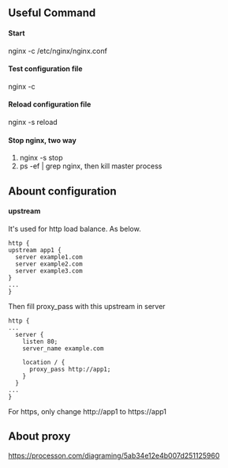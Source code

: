 ## Useful Command
#### Start
nginx -c /etc/nginx/nginx.conf

#### Test configuration file
nginx -c

#### Reload configuration file
nginx -s reload

#### Stop nginx, two way
1. nginx -s stop
2. ps -ef | grep nginx, then kill master process

## Abount configuration
#### upstream
It's used for http load balance. As below.
```
http {
upstream app1 {
  server example1.com
  server example2.com
  server example3.com
}
...
}
```
Then fill proxy_pass with this upstream in server
```
http {
...
  server {
    listen 80;
    server_name example.com
    
    location / {
      proxy_pass http://app1;
    }
  }
...
}
```
For https, only change http://app1 to https://app1

## About proxy
https://processon.com/diagraming/5ab34e12e4b007d251125960
